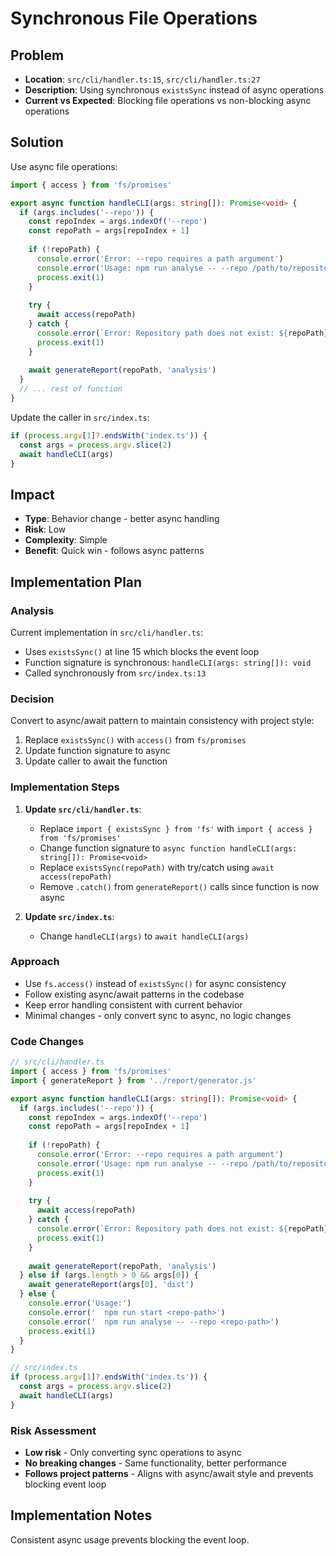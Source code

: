 # Synchronous File Operations

## Problem
- **Location**: `src/cli/handler.ts:15`, `src/cli/handler.ts:27`
- **Description**: Using synchronous `existsSync` instead of async operations
- **Current vs Expected**: Blocking file operations vs non-blocking async operations

## Solution
Use async file operations:

```typescript
import { access } from 'fs/promises'

export async function handleCLI(args: string[]): Promise<void> {
  if (args.includes('--repo')) {
    const repoIndex = args.indexOf('--repo')
    const repoPath = args[repoIndex + 1]
    
    if (!repoPath) {
      console.error('Error: --repo requires a path argument')
      console.error('Usage: npm run analyse -- --repo /path/to/repository')
      process.exit(1)
    }
    
    try {
      await access(repoPath)
    } catch {
      console.error(`Error: Repository path does not exist: ${repoPath}`)
      process.exit(1)
    }
    
    await generateReport(repoPath, 'analysis')
  }
  // ... rest of function
}
```

Update the caller in `src/index.ts`:
```typescript
if (process.argv[1]?.endsWith('index.ts')) {
  const args = process.argv.slice(2)
  await handleCLI(args)
}
```

## Impact
- **Type**: Behavior change - better async handling
- **Risk**: Low
- **Complexity**: Simple
- **Benefit**: Quick win - follows async patterns

## Implementation Plan

### Analysis
Current implementation in `src/cli/handler.ts`:
- Uses `existsSync()` at line 15 which blocks the event loop
- Function signature is synchronous: `handleCLI(args: string[]): void`
- Called synchronously from `src/index.ts:13`

### Decision
Convert to async/await pattern to maintain consistency with project style:
1. Replace `existsSync()` with `access()` from `fs/promises`
2. Update function signature to async
3. Update caller to await the function

### Implementation Steps
1. **Update `src/cli/handler.ts`**:
   - Replace `import { existsSync } from 'fs'` with `import { access } from 'fs/promises'`
   - Change function signature to `async function handleCLI(args: string[]): Promise<void>`
   - Replace `existsSync(repoPath)` with try/catch using `await access(repoPath)`
   - Remove `.catch()` from `generateReport()` calls since function is now async

2. **Update `src/index.ts`**:
   - Change `handleCLI(args)` to `await handleCLI(args)`

### Approach
- Use `fs.access()` instead of `existsSync()` for async consistency
- Follow existing async/await patterns in the codebase
- Keep error handling consistent with current behavior
- Minimal changes - only convert sync to async, no logic changes

### Code Changes
```typescript
// src/cli/handler.ts
import { access } from 'fs/promises'
import { generateReport } from '../report/generator.js'

export async function handleCLI(args: string[]): Promise<void> {
  if (args.includes('--repo')) {
    const repoIndex = args.indexOf('--repo')
    const repoPath = args[repoIndex + 1]
    
    if (!repoPath) {
      console.error('Error: --repo requires a path argument')
      console.error('Usage: npm run analyse -- --repo /path/to/repository')
      process.exit(1)
    }
    
    try {
      await access(repoPath)
    } catch {
      console.error(`Error: Repository path does not exist: ${repoPath}`)
      process.exit(1)
    }
    
    await generateReport(repoPath, 'analysis')
  } else if (args.length > 0 && args[0]) {
    await generateReport(args[0], 'dist')
  } else {
    console.error('Usage:')
    console.error('  npm run start <repo-path>')
    console.error('  npm run analyse -- --repo <repo-path>')
    process.exit(1)
  }
}
```

```typescript
// src/index.ts
if (process.argv[1]?.endsWith('index.ts')) {
  const args = process.argv.slice(2)
  await handleCLI(args)
}
```

### Risk Assessment
- **Low risk** - Only converting sync operations to async
- **No breaking changes** - Same functionality, better performance
- **Follows project patterns** - Aligns with async/await style and prevents blocking event loop

## Implementation Notes
Consistent async usage prevents blocking the event loop.